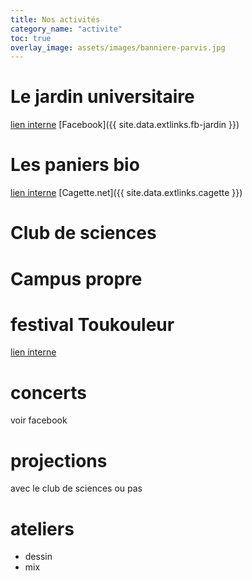 ```yaml
---
title: Nos activités
category_name: "activite"
toc: true
overlay_image: assets/images/banniere-parvis.jpg
---
```

# Le jardin universitaire

[lien interne](/luminy/jardin/)
[Facebook]({{ site.data.extlinks.fb-jardin }})

# Les paniers bio

[lien interne](/luminy/paniers/)
[Cagette.net]({{ site.data.extlinks.cagette }})

# Club de sciences

# Campus propre

# festival Toukouleur

[lien interne](toukouleur/)

# concerts
voir facebook

# projections
avec le club de sciences ou pas

# ateliers
  - dessin
  - mix
